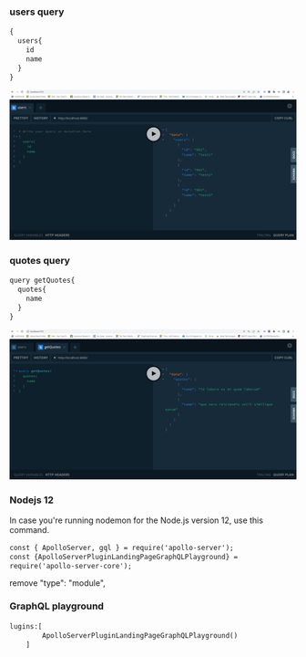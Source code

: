 ### users query
```
{
  users{
    id
    name
  }
}
```
![GraphQL Playground](graphql_playground.png)

### quotes query
```
query getQuotes{
  quotes{
    name
  }
}
```
![GraphQL Playground1](graphql_playground1.png)

### Nodejs 12
In case you're running nodemon for the Node.js version 12, use this command.

```
const { ApolloServer, gql } = require('apollo-server');
const {ApolloServerPluginLandingPageGraphQLPlayground} = require('apollo-server-core');
```

remove "type": "module",

### GraphQL playground
```
lugins:[
        ApolloServerPluginLandingPageGraphQLPlayground()
    ]
```